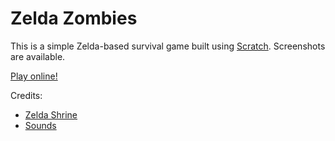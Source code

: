 Zelda Zombies
=============

This is a simple Zelda-based survival game built using [Scratch](http://scratch.mit.edu/). Screenshots are available.

[Play online!](http://scratch.mit.edu/projects/lucasgdias/3178536)

Credits:

* [Zelda Shrine](http://zs.ffshrine.org/minish-cap/sprites.php)
* [Sounds](http://noproblo.dayjo.org/ZeldaSounds/)
